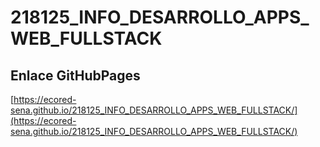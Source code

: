 # **218125_INFO_DESARROLLO_APPS_WEB_FULLSTACK**

## **Enlace GitHubPages**

[https://ecored-sena.github.io/218125_INFO_DESARROLLO_APPS_WEB_FULLSTACK/](https://ecored-sena.github.io/218125_INFO_DESARROLLO_APPS_WEB_FULLSTACK/)

#
